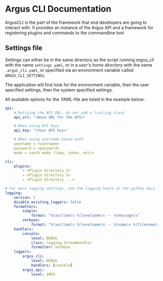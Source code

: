 Argus CLI Documentation
==========================================================================================
ArgusCLI is the part of the framework that end developers are going to interact with.
It provides an instance of the Argus API and a framework for registering plugins and
commands to the commandline tool.

Settings file
------------------------------------------------------------------------------------------
Settings can either be in the same directory as the script running *argus_cli* with the
name `settings.yaml`, or in a *user's home directory* with the name `.argus_cli.yaml`, or
specified via an environment variable called `ARGUS_CLI_SETTINGS`.

The application will first look for the environment variable, then the user specified settings,
then the system specified settings.

All available options for the *YAML*-file are listed in the example below:

```yaml
api:
    # Defining the API URL. Do not add a trailing slash
    api_url: "<Base URL for the API>"

    # When using API keys
    api_key: "<Your API key>"

    # When using username based auth
    username = <username>
    password = <password>
    mode = <auth mode (ldap, token, etc)>

cli:
    plugins:
        - <Plugin directory 1>
        - <Plugin directory 2>
        - <Plugin directory ...>

# For more logging settings, see the logging howto in the python docs
logging:
    version: 1
    disable_existing_loggers: false
    formatters:
        simple:
            format: "%(asctime)s %(levelname)s -- %(message)s"
        verbose:
            format: "%(asctime)s %(levelname)s -- %(name)s %(filename)s:%(lineno)s -- %(message)s"
    handlers:
        console:
            level: DEBUG
            class: logging.StreamHandler
            formatter: verbose
    loggers:
        argus_cli:
            level: DEBUG
            handlers: [console]
        argus_api:
            level: INFO
```
